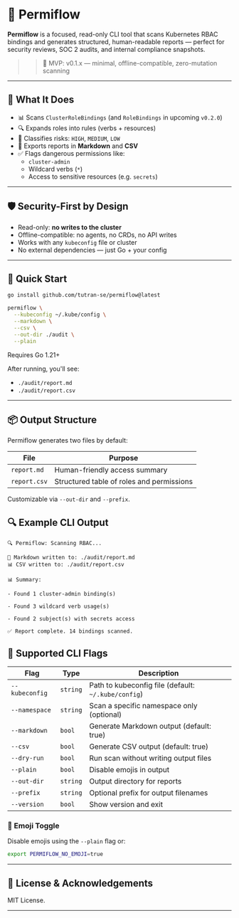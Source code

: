 # 🚦 Permiflow

**Permiflow** is a focused, read-only CLI tool that scans Kubernetes RBAC bindings and generates structured, human-readable reports — perfect for security reviews, SOC 2 audits, and internal compliance snapshots.

> > 🚧 MVP: v0.1.x — minimal, offline-compatible, zero-mutation scanning

---

## 🔧 What It Does

- 📊 Scans `ClusterRoleBindings` (and `RoleBindings` in upcoming `v0.2.0`)
- 🔍 Expands roles into rules (verbs + resources)
- 🧠 Classifies risks: `HIGH`, `MEDIUM`, `LOW`
- 📄 Exports reports in **Markdown** and **CSV**
- ✅ Flags dangerous permissions like:
  - `cluster-admin`
  - Wildcard verbs (`*`)
  - Access to sensitive resources (e.g. `secrets`)

---

## 🛡️ Security-First by Design

- Read-only: **no writes to the cluster**
- Offline-compatible: no agents, no CRDs, no API writes
- Works with any `kubeconfig` file or cluster
- No external dependencies — just Go + your config

---

## 🚀 Quick Start

```bash
go install github.com/tutran-se/permiflow@latest

permiflow \
  --kubeconfig ~/.kube/config \
  --markdown \
  --csv \
  --out-dir ./audit \
  --plain
```

Requires Go 1.21+

After running, you'll see:

- `./audit/report.md`
- `./audit/report.csv`

---

## 📦 Output Structure

Permiflow generates two files by default:

| File         | Purpose                                   |
| ------------ | ----------------------------------------- |
| `report.md`  | Human-friendly access summary             |
| `report.csv` | Structured table of roles and permissions |

Customizable via `--out-dir` and `--prefix`.

## 🔍 Example CLI Output

```
🔍 Permiflow: Scanning RBAC...

📄 Markdown written to: ./audit/report.md
📊 CSV written to: ./audit/report.csv

📊 Summary:

- Found 1 cluster-admin binding(s)

- Found 3 wildcard verb usage(s)

- Found 2 subject(s) with secrets access

✅ Report complete. 14 bindings scanned.
```

## 🏁 Supported CLI Flags

| Flag           | Type     | Description                                         |
| -------------- | -------- | --------------------------------------------------- |
| `--kubeconfig` | `string` | Path to kubeconfig file (default: `~/.kube/config`) |
| `--namespace`  | `string` | Scan a specific namespace only (optional)           |
| `--markdown`   | `bool`   | Generate Markdown output (default: true)            |
| `--csv`        | `bool`   | Generate CSV output (default: true)                 |
| `--dry-run`    | `bool`   | Run scan without writing output files               |
| `--plain`      | `bool`   | Disable emojis in output                            |
| `--out-dir`    | `string` | Output directory for reports                        |
| `--prefix`     | `string` | Optional prefix for output filenames                |
| `--version`    | `bool`   | Show version and exit                               |

### 🧪 Emoji Toggle

Disable emojis using the `--plain` flag or:

```bash
export PERMIFLOW_NO_EMOJI=true
```

---

## 📣 License & Acknowledgements

MIT License.

---
